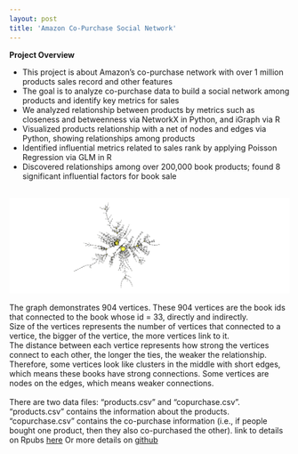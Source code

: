 ```yaml
---
layout: post
title: 'Amazon Co-Purchase Social Network'
---
```


**Project Overview**
* This project is about Amazon’s co-purchase network with over 1 million products sales record and other features
* The goal is to analyze co-purchase data to build a social network among products and identify key metrics for sales 
* We analyzed relationship between products by metrics such as closeness and betweenness via NetworkX in Python, and iGraph via R
* Visualized products relationship with a net of nodes and edges via Python, showing relationships among products 
* Identified influential metrics related to sales rank by applying Poisson Regression via GLM in R
* Discovered relationships among over 200,000 book products; found 8 significant influential factors for book sale
<br><br>

![](https://raw.githubusercontent.com/haoyingy/Home/gh-pages/assets/img/projects/proj-3/network.png)

The graph demonstrates 904 vertices. These 904 vertices are the book ids that connected to the book whose id = 33, directly and indirectly. <br>
Size of the vertices represents the number of vertices that connected to a vertice, the bigger of the vertice, the more vertices link to it.<br> 
The distance between each vertice represents how strong the vertices connect to each other, the longer the ties, the weaker the relationship. <br>
Therefore, some vertices look like clusters in the middle with short edges, which means these books have strong connections. Some vertices are nodes on the edges, which means weaker connections. 
<br><br>
There are two data files: “products.csv” and “copurchase.csv”. “products.csv” contains the information about the products. “copurchase.csv” contains the co-purchase information (i.e., if people bought one product, then they also co-purchased the other). link to details on Rpubs [here](http://rpubs.com/Ericyang95/481280) Or more details on [github]('https://github.com/haoyingyang/SN')



